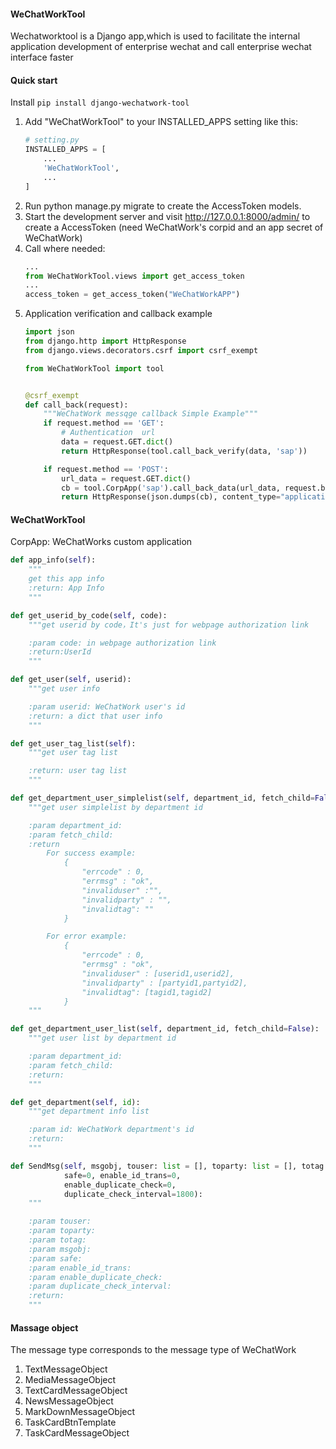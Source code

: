 #### WeChatWorkTool
Wechatworktool is a Django app,which is used to facilitate the internal application development of enterprise wechat and call enterprise wechat interface faster
#### Quick start
Install `pip install django-wechatwork-tool`
1. Add "WeChatWorkTool" to your INSTALLED_APPS setting like this:
    ```python 
    # setting.py
    INSTALLED_APPS = [
        ...
        'WeChatWorkTool',
        ...
    ]
    ```
2. Run python manage.py migrate to create the AccessToken models.
3. Start the development server and visit http://127.0.0.1:8000/admin/ to create a AccessToken (need WeChatWork's corpid and an app secret of WeChatWork)
4. Call where needed:
    ```python
    ...
    from WeChatWorkTool.views import get_access_token
    ...
    access_token = get_access_token("WeChatWorkAPP")
    ```
5. Application verification and callback example
    ```python
    import json
    from django.http import HttpResponse
    from django.views.decorators.csrf import csrf_exempt
    
    from WeChatWorkTool import tool
    
    
    @csrf_exempt
    def call_back(request):
        """WeChatWork messqge callback Simple Example"""
        if request.method == 'GET':
            # Authentication  url
            data = request.GET.dict()
            return HttpResponse(tool.call_back_verify(data, 'sap'))
    
        if request.method == 'POST':
            url_data = request.GET.dict()
            cb = tool.CorpApp('sap').call_back_data(url_data, request.body)
            return HttpResponse(json.dumps(cb), content_type="application/json")
    ```
   
#### WeChatWorkTool
CorpApp: WeChatWorks custom application
```python
def app_info(self):
    """
    get this app info
    :return: App Info
    """

def get_userid_by_code(self, code):
    """get userid by code，It's just for webpage authorization link

    :param code: in webpage authorization link
    :return:UserId
    """

def get_user(self, userid):
    """get user info

    :param userid: WeChatWork user's id
    :return: a dict that user info
    """

def get_user_tag_list(self):
    """get user tag list

    :return: user tag list
    """

def get_department_user_simplelist(self, department_id, fetch_child=False):
    """get user simplelist by department id

    :param department_id:
    :param fetch_child:
    :return
        For success example:
            {
                "errcode" : 0,
                "errmsg" : "ok",
                "invaliduser" :"",
                "invalidparty" : "",
                "invalidtag": ""
            }

        For error example:
            {
                "errcode" : 0,
                "errmsg" : "ok",
                "invaliduser" : [userid1,userid2],
                "invalidparty" : [partyid1,partyid2],
                "invalidtag": [tagid1,tagid2]
            }
    """

def get_department_user_list(self, department_id, fetch_child=False):
    """get user list by department id

    :param department_id:
    :param fetch_child:
    :return:
    """

def get_department(self, id):
    """get department info list

    :param id: WeChatWork department's id
    :return:
    """

def SendMsg(self, msgobj, touser: list = [], toparty: list = [], totag: list = [],
            safe=0, enable_id_trans=0,
            enable_duplicate_check=0,
            duplicate_check_interval=1800):
    """

    :param touser:
    :param toparty:
    :param totag:
    :param msgobj:
    :param safe:
    :param enable_id_trans:
    :param enable_duplicate_check:
    :param duplicate_check_interval:
    :return:
    """
```
#### Massage object
The message type corresponds to the message type of WeChatWork
1. TextMessageObject
2. MediaMessageObject
3. TextCardMessageObject 
4. NewsMessageObject
5. MarkDownMessageObject
6. TaskCardBtnTemplate
7. TaskCardMessageObject
